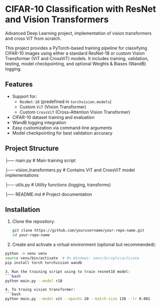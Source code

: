 # CIFAR-10 Classification with ResNet and Vision Transformers
Advanced Deep Learning project, implementation of vision transformers and cross ViT from scratch.

This project provides a PyTorch-based training pipeline for classifying CIFAR-10 images using either a standard ResNet-18 or custom Vision Transformer (ViT and CrossViT) models. It includes training, validation, testing, model checkpointing, and optional Weights & Biases (WandB) logging.

## Features

- Support for:
  - `ResNet-18` (predefined in `torchvision.models`)
  - Custom `ViT` (Vision Transformer)
  - Custom `CrossViT` (Cross-Attention Vision Transformer)
- CIFAR-10 dataset training and evaluation
- WandB logging integration
- Easy customization via command-line arguments
- Model checkpointing for best validation accuracy

## Project Structure

├── main.py # Main training script

├── vision_transformers.py # Contains ViT and CrossViT model implementations

├── utils.py # Utility functions (logging, transforms)

├── README.md # Project documentation


## Installation

1. Clone the repository:
   ```bash
   git clone https://github.com/yourusername/your-repo-name.git
   cd your-repo-name
   
2. Create and activate a virtual environment (optional but recommended):
  ```bash
  python -m venv venv
  source venv/bin/activate  # On Windows: venv\Scripts\activate
  pip install torch torchvision wandb

3. Run the training script using to train resnet18 model:
  ```bash
  python main.py --model r18

4. To traing vision transformer:
  ```bash
  python main.py --model vit --epochs 20 --batch-size 128 --lr 0.001



